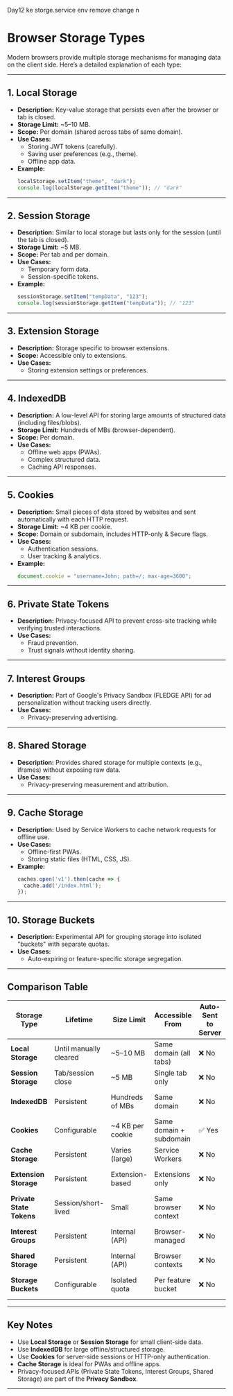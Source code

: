 Day12 ke storge.service env remove change n
# Browser Storage Types

Modern browsers provide multiple storage mechanisms for managing data on the client side. Here’s a detailed explanation of each type:

---

## 1. **Local Storage**
- **Description:** Key-value storage that persists even after the browser or tab is closed.
- **Storage Limit:** ~5–10 MB.
- **Scope:** Per domain (shared across tabs of same domain).
- **Use Cases:**
  - Storing JWT tokens (carefully).
  - Saving user preferences (e.g., theme).
  - Offline app data.
- **Example:**
  ```javascript
  localStorage.setItem("theme", "dark");
  console.log(localStorage.getItem("theme")); // "dark"
  ```

---

## 2. **Session Storage**
- **Description:** Similar to local storage but lasts only for the session (until the tab is closed).
- **Storage Limit:** ~5 MB.
- **Scope:** Per tab and per domain.
- **Use Cases:**
  - Temporary form data.
  - Session-specific tokens.
- **Example:**
  ```javascript
  sessionStorage.setItem("tempData", "123");
  console.log(sessionStorage.getItem("tempData")); // "123"
  ```

---

## 3. **Extension Storage**
- **Description:** Storage specific to browser extensions.
- **Scope:** Accessible only to extensions.
- **Use Cases:**
  - Storing extension settings or preferences.

---

## 4. **IndexedDB**
- **Description:** A low-level API for storing large amounts of structured data (including files/blobs).
- **Storage Limit:** Hundreds of MBs (browser-dependent).
- **Scope:** Per domain.
- **Use Cases:**
  - Offline web apps (PWAs).
  - Complex structured data.
  - Caching API responses.

---

## 5. **Cookies**
- **Description:** Small pieces of data stored by websites and sent automatically with each HTTP request.
- **Storage Limit:** ~4 KB per cookie.
- **Scope:** Domain or subdomain, includes HTTP-only & Secure flags.
- **Use Cases:**
  - Authentication sessions.
  - User tracking & analytics.
- **Example:**
  ```javascript
  document.cookie = "username=John; path=/; max-age=3600";
  ```

---

## 6. **Private State Tokens**
- **Description:** Privacy-focused API to prevent cross-site tracking while verifying trusted interactions.
- **Use Cases:**
  - Fraud prevention.
  - Trust signals without identity sharing.

---

## 7. **Interest Groups**
- **Description:** Part of Google's Privacy Sandbox (FLEDGE API) for ad personalization without tracking users directly.
- **Use Cases:**
  - Privacy-preserving advertising.

---

## 8. **Shared Storage**
- **Description:** Provides shared storage for multiple contexts (e.g., iframes) without exposing raw data.
- **Use Cases:**
  - Privacy-preserving measurement and attribution.

---

## 9. **Cache Storage**
- **Description:** Used by Service Workers to cache network requests for offline use.
- **Use Cases:**
  - Offline-first PWAs.
  - Storing static files (HTML, CSS, JS).
- **Example:**
  ```javascript
  caches.open('v1').then(cache => {
    cache.add('/index.html');
  });
  ```

---

## 10. **Storage Buckets**
- **Description:** Experimental API for grouping storage into isolated "buckets" with separate quotas.
- **Use Cases:**
  - Auto-expiring or feature-specific storage segregation.

---

## **Comparison Table**

| Storage Type          | Lifetime            | Size Limit      | Accessible From        | Auto-Sent to Server | Use Case Example              |
|------------------------|--------------------|-----------------|------------------------|--------------------|--------------------------------|
| **Local Storage**      | Until manually cleared | ~5–10 MB    | Same domain (all tabs) | ❌ No             | Theme preferences, JWT tokens |
| **Session Storage**    | Tab/session close  | ~5 MB           | Single tab only        | ❌ No             | Form state, temp data         |
| **IndexedDB**          | Persistent         | Hundreds of MBs | Same domain            | ❌ No             | Offline apps, structured data |
| **Cookies**            | Configurable       | ~4 KB per cookie| Same domain + subdomain| ✅ Yes            | Authentication sessions        |
| **Cache Storage**      | Persistent         | Varies (large)  | Service Workers        | ❌ No             | Static assets caching          |
| **Extension Storage**  | Persistent         | Extension-based | Extensions only        | ❌ No             | Browser extension settings     |
| **Private State Tokens** | Session/short-lived | Small       | Same browser context   | ❌ No             | Fraud prevention               |
| **Interest Groups**    | Persistent         | Internal (API)  | Browser-managed        | ❌ No             | Privacy-preserving ads         |
| **Shared Storage**     | Persistent         | Internal (API)  | Browser contexts       | ❌ No             | Attribution, measurement       |
| **Storage Buckets**    | Configurable       | Isolated quota  | Per feature bucket     | ❌ No             | Scoped feature storage         |

---

## **Key Notes**
- Use **Local Storage** or **Session Storage** for small client-side data.
- Use **IndexedDB** for large offline/structured storage.
- Use **Cookies** for server-side sessions or HTTP-only authentication.
- **Cache Storage** is ideal for PWAs and offline apps.
- Privacy-focused APIs (Private State Tokens, Interest Groups, Shared Storage) are part of the **Privacy Sandbox**.

---